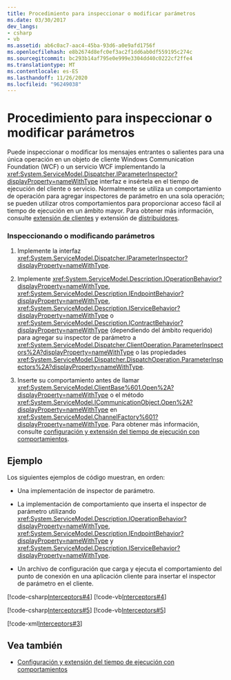 ```yaml
---
title: Procedimiento para inspeccionar o modificar parámetros
ms.date: 03/30/2017
dev_langs:
- csharp
- vb
ms.assetid: ab6c0ac7-aac4-45ba-93d6-a0e9afd1756f
ms.openlocfilehash: e8b2674d8efc0ef3ac2f1dd6ab0df559195c274c
ms.sourcegitcommit: bc293b14af795e0e999e3304dd40c0222cf2ffe4
ms.translationtype: MT
ms.contentlocale: es-ES
ms.lasthandoff: 11/26/2020
ms.locfileid: "96249038"
---
```

# <a name="how-to-inspect-or-modify-parameters"></a>Procedimiento para inspeccionar o modificar parámetros

Puede inspeccionar o modificar los mensajes entrantes o salientes para una única operación en un objeto de cliente Windows Communication Foundation (WCF) o un servicio WCF implementando la <xref:System.ServiceModel.Dispatcher.IParameterInspector?displayProperty=nameWithType> interfaz e insértela en el tiempo de ejecución del cliente o servicio. Normalmente se utiliza un comportamiento de operación para agregar inspectores de parámetro en una sola operación; se pueden utilizar otros comportamientos para proporcionar acceso fácil al tiempo de ejecución en un ámbito mayor. Para obtener más información, consulte [extensión de clientes](extending-clients.md) y extensión de [distribuidores](extending-dispatchers.md).  
  
### <a name="inspecting-or-modifying-parameters"></a>Inspeccionando o modificando parámetros  
  
1. Implemente la interfaz <xref:System.ServiceModel.Dispatcher.IParameterInspector?displayProperty=nameWithType>.  
  
2. Implemente <xref:System.ServiceModel.Description.IOperationBehavior?displayProperty=nameWithType>, <xref:System.ServiceModel.Description.IEndpointBehavior?displayProperty=nameWithType>, <xref:System.ServiceModel.Description.IServiceBehavior?displayProperty=nameWithType> o <xref:System.ServiceModel.Description.IContractBehavior?displayProperty=nameWithType> (dependiendo del ámbito requerido) para agregar su inspector de parámetro a <xref:System.ServiceModel.Dispatcher.ClientOperation.ParameterInspectors%2A?displayProperty=nameWithType> o las propiedades <xref:System.ServiceModel.Dispatcher.DispatchOperation.ParameterInspectors%2A?displayProperty=nameWithType>.  
  
3. Inserte su comportamiento antes de llamar <xref:System.ServiceModel.ClientBase%601.Open%2A?displayProperty=nameWithType> o el método <xref:System.ServiceModel.ICommunicationObject.Open%2A?displayProperty=nameWithType> en <xref:System.ServiceModel.ChannelFactory%601?displayProperty=nameWithType>. Para obtener más información, consulte [configuración y extensión del tiempo de ejecución con comportamientos](configuring-and-extending-the-runtime-with-behaviors.md).  
  
## <a name="example"></a>Ejemplo  

 Los siguientes ejemplos de código muestran, en orden:  
  
- Una implementación de inspector de parámetro.  
  
- La implementación de comportamiento que inserta el inspector de parámetro utilizando <xref:System.ServiceModel.Description.IOperationBehavior?displayProperty=nameWithType>, <xref:System.ServiceModel.Description.IEndpointBehavior?displayProperty=nameWithType> y <xref:System.ServiceModel.Description.IServiceBehavior?displayProperty=nameWithType>.  
  
- Un archivo de configuración que carga y ejecuta el comportamiento del punto de conexión en una aplicación cliente para insertar el inspector de parámetro en el cliente.  
  
 [!code-csharp[Interceptors#4](../../../../samples/snippets/csharp/VS_Snippets_CFX/interceptors/cs/interceptors.cs#4)]
 [!code-vb[Interceptors#4](../../../../samples/snippets/visualbasic/VS_Snippets_CFX/interceptors/vb/interceptors.vb#4)]  
  
 [!code-csharp[Interceptors#5](../../../../samples/snippets/csharp/VS_Snippets_CFX/interceptors/cs/insertingbehaviors.cs#5)]
 [!code-vb[Interceptors#5](../../../../samples/snippets/visualbasic/VS_Snippets_CFX/interceptors/vb/insertingbehaviors.vb#5)]  
  
 [!code-xml[Interceptors#3](../../../../samples/snippets/csharp/VS_Snippets_CFX/interceptors/cs/client.exe.config#3)]  
  
## <a name="see-also"></a>Vea también

- [Configuración y extensión del tiempo de ejecución con comportamientos](configuring-and-extending-the-runtime-with-behaviors.md)
